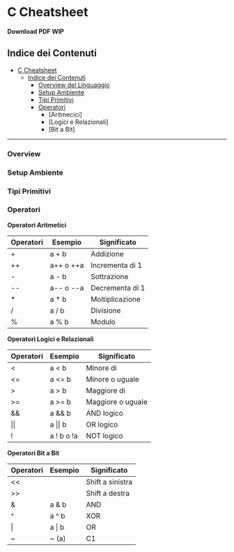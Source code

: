 # C Cheatsheet
**Download PDF WIP**

## Indice dei Contenuti

- [C Cheatsheet](#c-cheatsheet)
  - [Indice dei Contenuti](#indice-dei-contenuti)
    - [Overview del Linguaggio](#overview) 
    - [Setup Ambiente](#setup-ambiente)
    - [Tipi Primitivi](#tipi-primitivi)
    - [Operatori](#operatori)
      - [Aritmecici]
      - [Logici e Relazionali]
      - [Bit a Bit]

---

### Overview

### Setup Ambiente

### Tipi Primitivi

### Operatori

**Operatori Aritmetici**

| Operatori | Esempio   | Significato        |
| --------- | --------- | ------------------ |
| +         | a + b     | Addizione          |
| ++        | a++ o ++a | Incrementa di 1    |
| -         | a - b     | Sottrazione        |
| --        | a-- o --a | Decrementa di 1    |
| *         | a * b     | Moltiplicazione    |
| /         | a / b     | Divisione          |
| %         | a % b     | Modulo             |

**Operatori Logici e Relazionali**

| Operatori | Esempio   | Significato        |
| --------- | --------- | ------------------ |
| <         | a < b     | Minore di          |
| <=        | a <= b    | Minore o uguale    |
| >         | a > b     | Maggiore di        |
| >=        | a >= b    | Maggiore o uguale  |
| &&        | a && b    | AND logico         |
| &#124;&#124; | a &#124;&#124; b | OR logico  |
| !            | a ! b o !a       | NOT logico |

**Operatori Bit a Bit**

| Operatori | Esempio   | Significato        |
| --------- | --------- | ------------------ |
| << |  | Shift a sinistra |
| >> |  | Shift a destra   |
| & | a & b | AND |
| ^ | a ^ b | XOR |
| &#124; | a &#124; b | OR | ~
| ~ | ~ (a) | C1 |
